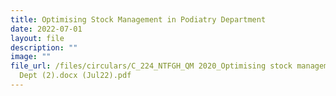 ```yaml
---
title: Optimising Stock Management in Podiatry Department
date: 2022-07-01
layout: file
description: ""
image: ""
file_url: /files/circulars/C_224_NTFGH_QM 2020_Optimising stock management in Podiatry
  Dept (2).docx (Jul22).pdf
---
```

